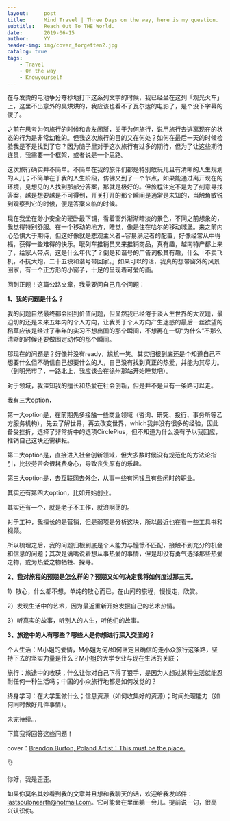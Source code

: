 ```yaml
---
layout:     post
title:      Mind Travel | Three Days on the way, here is my question.
subtitle:   Reach Out To THE World.
date:       2019-06-15
author:     YY
header-img: img/cover_forgetten2.jpg
catalog: true
tags:
    - Travel
    - On the way
    - Knowyourself
---
```


在与发烫的电池争分夺秒地打下这系列文字的时候，我已经坐在这列「观光火车」上，这里不出意外的臭烘烘的，我应该也看不了瓦尔达的电影了，是个没下字幕的傻子。

之前在思考为何旅行的时候和舍友闹掰，关于为何旅行，说用旅行去逃离现在的状态的行为是非常幼稚的。但我这次旅行的目的又在何处？如何在最后一天的时候检验我是不是找到了它？因为脑子里对于这次旅行有过多的期待，但为了让这些期待连贯，我需要一个框架，或者说是一个思路。

这次旅行确实并不简单。不简单在我的旅伴们都是特别敢玩儿且有清晰的人生规划的人儿；不简单在于我的人生阶段，仿佛又到了一个节点，如果能通过离开现在的环境，见想见的人找到那部分答案，那就是极好的。但旅程注定不是为了刻意寻找答案，越是想要越是不可得到，开关打开的那个瞬间是通常是未知的，当触角敏锐到观察到它的时候，便是答案来临的时候。

现在我坐在渺小安全的硬卧最下铺，看着窗外渐渐暗淡的景色，不同之前想象的，我觉得特别舒服。在一个移动的地方，睡觉，像是住在哈尔的移动城堡。来之前内心恐惧大于期待，但这好像就是悲观主义者+容易满足者的配置，好像经常从中得福，获得一些难得的快乐。哦列车推销员又来推销商品，真有趣，越南特产都上来了，给家人带点，这是什么年代了？倒是和谐号的广告词极其有趣，什么「不卖飞机，不抗大炮，二十五块和谐号带回家。」如果可以的话，我真的想带窗外的风景回家，有一个正方形的小窗子，十足的呈现着可爱的画。

回到正题！这篇公路文章，我需要问自己几个问题：

**1、我的问题是什么？**

我的问题自然最终都会回到价值问题，但显然我已经倦于谈人生世界的大议题，最迫切的还是未来五年内的个人方向，让我关于个人方向产生迷惑的最后一丝欲望的稻草应该是经过了半年的实习不想出国的那个瞬间，不想再在一切“为什么”不那么清晰的时候还要做固定动作的那个瞬间。

那现在的问题是？好像并没有ready，尴尬一笑。其实归根到底还是个知道自己不想要什么但不确信自己想要什么的人，自己没有找到真正的热爱，并能为其尽力。（到明光市了，一路北上，我应该会在徐州那站开始睡觉吧）。

对于领域，我深知我的擅长和热爱在社会创新，但是并不是只有一条路可以走。

我有三大option，

第一大option是，在前期先多接触一些商业领域（咨询、研究、投行、事务所等乙方服务机构），先去了解世界，再去改变世界，which我并没有很多的经验，因此备受挫折，选择了非常折中的选项CirclePlus，但不知道为什么没有予以我回应，推销自己这块还需耕耘。

第二大option是，直接进入社会创新领域，但大多数时候没有规范化的方法论指引，比较劳苦会很耗费身心，导致丧失原有的乐趣。

第三大option是，去互联网去外企，从事一些有闲钱且有些闲时的职业。

其实还有第四大option，比如开始创业。

其实还有一个，就是老子不工作，就浪啊荡的。

对于工种，我擅长的是营销，但是弱项是分析这块，所以最近也在看一些工具书和视频。

所以梳理之后，我的问题归根到底是个人能力与憧憬不匹配，接触不到充分的机会和信息的问题；其次是满嘴说着想从事热爱的事情，但是却没有勇气选择那些热爱之物，或为热爱之物牺牲、探寻。

**2、我对旅程的预期是怎么样的？预期又如何决定我将如何度过那三天。**

1）散心，什么都不想，单纯的散心而已，在山间的旅程，慢慢走，欣赏。

2）发现生活中的艺术，因为最近重新开始发掘自己的艺术热情。

3）听真实的故事，听别人的人生，听他们的故事。

**3、旅途中的人有哪些？哪些人是你想进行深入交流的？**

个人生活：M小姐的爱情，M小姐为何/如何坚定且确信的走小众旅行这条路，坚持下去的坚实力量是什么？M小姐的大学专业与现在生活的关联；

旅行：旅途中的收获；什么让你对自己下得了狠手，是因为人想过某种生活就能忍耐任何一种生活吗；中国的小众旅行地都是如何发觉的？

终身学习：在大学里做什么；信息资源（如何收集好的资源）；时间处理能力（如何同时做好几件事情）。

未完待续...

下篇我将回答这些问题！

cover：[Brendon Burton, Poland Artist：This must be the place.](www.brendonburton.com)

👌

你好，我是歪歪。

如果你莫名其妙看到我的文章并且想和我聊天的话，欢迎给我发邮件：lastsoulonearth@hotmail.com。它可能会在里面躺一会儿。提前说一句，很高兴认识你。






